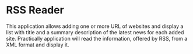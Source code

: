 # RSS Reader

This application allows adding one or more URL of websites and display a list with title 
and a summary description of the latest news for each added site. Practically application 
will read the information, offered by RSS, from a XML format and display it.